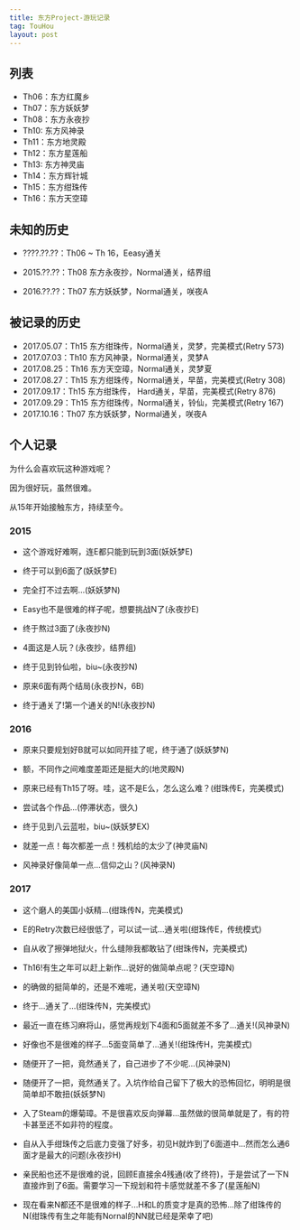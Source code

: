 ```yaml
---
title: 东方Project-游玩记录
tag: TouHou
layout: post
---
```


## 列表

* Th06：东方红魔乡
* Th07：东方妖妖梦
* Th08：东方永夜抄
* Th10: 东方风神录
* Th11：东方地灵殿
* Th12：东方星莲船
* Th13: 东方神灵庙
* Th14：东方辉针城
* Th15：东方绀珠传
* Th16：东方天空璋

## 未知的历史

* ????.??.??：Th06 ~ Th 16，Eeasy通关

* 2015.??.??：Th08 东方永夜抄，Normal通关，结界组
* 2016.??.??：Th07 东方妖妖梦，Normal通关，咲夜A

## 被记录的历史

* 2017.05.07：Th15 东方绀珠传，Normal通关，灵梦，完美模式(Retry 573)
* 2017.07.03：Th10 东方风神录，Normal通关，灵梦A
* 2017.08.25：Th16 东方天空璋，Normal通关，灵梦夏
* 2017.08.27：Th15 东方绀珠传，Normal通关，早苗，完美模式(Retry 308)
* 2017.09.17：Th15 东方绀珠传，  Hard通关，早苗，完美模式(Retry 876)
* 2017.09.29：Th15 东方绀珠传，Normal通关，铃仙，完美模式(Retry 167)
* 2017.10.16：Th07 东方妖妖梦，Normal通关，咲夜A

## 个人记录

为什么会喜欢玩这种游戏呢？

因为很好玩，虽然很难。

从15年开始接触东方，持续至今。

### 2015

* 这个游戏好难啊，连E都只能到玩到3面(妖妖梦E)

* 终于可以到6面了(妖妖梦E)

* 完全打不过去啊...(妖妖梦N)

* Easy也不是很难的样子呢，想要挑战N了(永夜抄E)

* 终于熬过3面了(永夜抄N)

* 4面这是人玩？(永夜抄，结界组)

* 终于见到铃仙啦，biu~(永夜抄N)

* 原来6面有两个结局(永夜抄N，6B)

* 终于通关了!第一个通关的N!(永夜抄N)

### 2016

* 原来只要规划好B就可以如同开挂了呢，终于通了(妖妖梦N)

* 额，不同作之间难度差距还是挺大的(地灵殿N)

* 原来已经有Th15了呀。哇，这不是E么，怎么这么难？(绀珠传E，完美模式)

* 尝试各个作品...(停滞状态，很久)

* 终于见到八云蓝啦，biu~(妖妖梦EX)

* 就差一点！每次都差一点！残机给的太少了(神灵庙N)

* 风神录好像简单一点...信仰之山？(风神录N)

### 2017

* 这个磨人的美国小妖精...(绀珠传N，完美模式)

* E的Retry次数已经很低了，可以试一试...通关啦(绀珠传E，传统模式)

* 自从收了擦弹地狱火，什么缝隙我都敢钻了(绀珠传N，完美模式)

* Th16!有生之年可以赶上新作...说好的做简单点呢？(天空璋N)

* 的确做的挺简单的，还是不难呢，通关啦(天空璋N)

* 终于...通关了...(绀珠传N，完美模式)

* 最近一直在练习麻将山，感觉再规划下4面和5面就差不多了...通关!(风神录N)

* 好像也不是很难的样子...5面变简单了...通关!(绀珠传H，完美模式)

* 随便开了一把，竟然通关了，自己进步了不少呢...(风神录N)

* 随便开了一把，竟然通关了。入坑作给自己留下了极大的恐怖回忆，明明是很简单却不敢扭(妖妖梦N)

* 入了Steam的爆菊璋。不是很喜欢反向弹幕...虽然做的很简单就是了，有的符卡甚至还不如非符的程度。

* 自从入手绀珠传之后底力变强了好多，初见H就炸到了6面道中...然而怎么通6面才是最大的问题(永夜抄H)

* 亲民船也还不是很难的说，回顾E直接余4残通(收了终符)，于是尝试了一下N直接炸到了6面。需要学习一下规划和符卡感觉就差不多了(星莲船N)

* 现在看来N都还不是很难的样子...H和L的质变才是真的恐怖...除了绀珠传的N(绀珠传有生之年能有Nornal的NN就已经是荣幸了吧)
